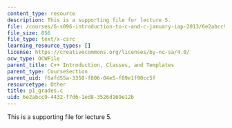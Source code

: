 ```yaml
---
content_type: resource
description: This is a supporting file for lecture 5.
file: /courses/6-s096-introduction-to-c-and-c-january-iap-2013/6e2abcc94432f7d61ed83526d169e12b_p1_grades.c
file_size: 856
file_type: text/x-csrc
learning_resource_types: []
license: https://creativecommons.org/licenses/by-nc-sa/4.0/
ocw_type: OCWFile
parent_title: C++ Introduction, Classes, and Templates
parent_type: CourseSection
parent_uid: f6afd55a-3350-f806-04e5-f89e1f90cc5f
resourcetype: Other
title: p1_grades.c
uid: 6e2abcc9-4432-f7d6-1ed8-3526d169e12b
---
```

This is a supporting file for lecture 5.